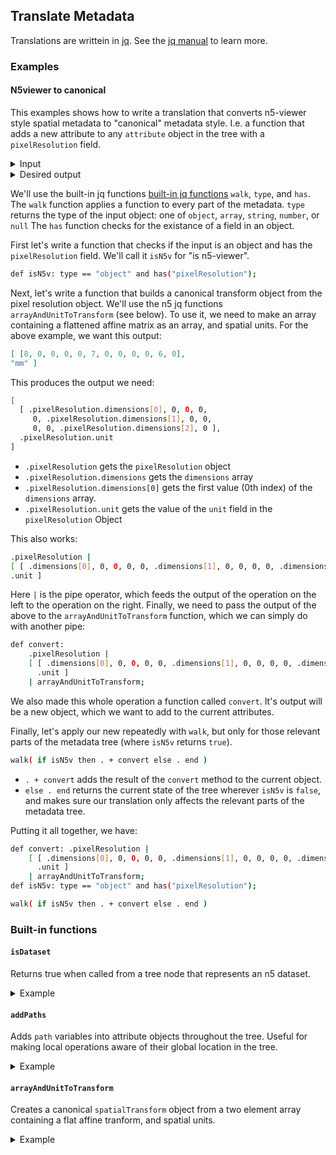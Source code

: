 ## Translate Metadata

Translations are writtein in [jq](https://stedolan.github.io/jq). See the [jq manual](https://stedolan.github.io/jq/manual/v1.6/) to learn more.

### Examples

#### N5viewer to canonical

This examples shows how to write a translation that converts n5-viewer style spatial metadata to "canonical" metadata style.
I.e. a function that adds a new attribute to any `attribute` object in the tree with a `pixelResolution` field.

<details>
<summary>Input</summary>

```json
{ 
    "pixelResolution": { 
        "dimensions": [8, 7, 6],
        "unit": "mm"
    }
}
```
</details>

<details>
<summary>Desired output</summary>

```json
{ 
    "pixelResolution": { 
        "dimensions": [8, 7, 6],
        "unit": "mm"
    },
    "spatialTransform": {
        "transform":{
            "type": "affine",
            "affine": [8, 0, 0, 0, 0, 7, 0, 0, 0, 0, 6, 0]
        },
        "unit":"mm"
    }
}
```
</details>

We'll use the built-in jq functions [built-in jq functions](https://stedolan.github.io/jq/manual/v1.6/#Builtinoperatorsandfunctions) 
`walk`, `type`, and `has`.  The `walk` function applies a function to every part of the metadata.  `type`
returns the type of the input object: one of `object`, `array`, `string`, `number`, or `null` The `has` function
checks for the existance of a field in an object.

First let's write a function that checks if the input is an object and has the `pixelResolution` field.  We'll call it `isN5v` for "is n5-viewer".
```bash
def isN5v: type == "object" and has("pixelResolution");
```

Next, let's write a function that builds a canonical transform object from the pixel resolution object.  We'll
use the n5 jq functions `arrayAndUnitToTransform` (see below). To use it, we need to make an array containing
a flattened affine matrix as an array, and spatial units.
For the above example, we want this output:

```json
[ [8, 0, 0, 0, 0, 7, 0, 0, 0, 0, 6, 0],
"mm" ]
```

This produces the output we need:
```bash
[
  [ .pixelResolution.dimensions[0], 0, 0, 0,
     0, .pixelResolution.dimensions[1], 0, 0,
     0, 0, .pixelResolution.dimensions[2], 0 ],
  .pixelResolution.unit
]
```

* `.pixelResolution` gets the `pixelResolution` object
* `.pixelResolution.dimensions` gets the `dimensions` array
* `.pixelResolution.dimensions[0]` gets the first value (0th index) of the `dimensions` array.
* `.pixelResolution.unit` gets the value of the `unit` field in the `pixelResolution` Object


This also works:
```bash
.pixelResolution | 
[ [ .dimensions[0], 0, 0, 0, 0, .dimensions[1], 0, 0, 0, 0, .dimensions[2], 0 ],
.unit ]

```

Here `|` is the pipe operator, which feeds the output of the operation on the left to the operation on the
right.  Finally, we need to pass the output of the above to the `arrayAndUnitToTransform` function, which we
can simply do with another pipe:
```bash 
def convert: 
    .pixelResolution | 
    [ [ .dimensions[0], 0, 0, 0, 0, .dimensions[1], 0, 0, 0, 0, .dimensions[2], 0 ],
      .unit ]
    | arrayAndUnitToTransform;
```
We also made this whole operation a function called `convert`.
It's output will be a new object, which we want to add to the current attributes. 

Finally, let's apply our new repeatedly with `walk`, but only for those relevant parts of the metadata tree
(where `isN5v` returns `true`).

```bash
walk( if isN5v then . + convert else . end )
```

* `. + convert` adds the result of the `convert` method to the current object.
* `else . end` returns the current state of the tree wherever `isN5v` is `false`, and makes sure our translation
  only affects the relevant parts of the metadata tree.


Putting it all together, we have:
```bash
def convert: .pixelResolution | 
    [ [ .dimensions[0], 0, 0, 0, 0, .dimensions[1], 0, 0, 0, 0, .dimensions[2], 0 ],
      .unit ] 
    | arrayAndUnitToTransform;
def isN5v: type == "object" and has("pixelResolution");

walk( if isN5v then . + convert else . end )
```


### Built-in functions

#### `isDataset`

Returns true when called from a tree node that represents an n5 dataset.

<details>
<summary>Example</summary>

Input:
```json
{ 
    "attributes": { 
        "dimensions": [8, 8],
        "dataType": "uint8"
    },
    "children" : {}
}
```
    
Output: 
`true`
</details>

#### `addPaths`

Adds `path` variables into attribute objects throughout the tree.  Useful for making local operations
aware of their global location in the tree.

<details>
<summary>Example</summary>

Input:
```json
{
  "attributes": {},
  "children": {
    "c0": {
      "attributes": {},
      "children": {
        "s0": {
          "attributes": { }
        },
        "s1": {
          "attributes": { }
        }
      }
    }
  }
}
```

Output:
```json
{
  "attributes": {
    "path": ""
  },
  "children": {
    "c0": {
      "attributes": {
        "path": "c0"
      },
      "children": {
        "s0": {
          "attributes": {
            "path": "c0/s0"
          }
        },
        "s1": {
          "attributes": {
            "path": "c0/s1"
          }
        }
      }
    }
  }
}
```
</details>


#### `arrayAndUnitToTransform`

Creates a canonical `spatialTransform` object from a two element array containing a flat affine tranform,
and spatial units.

<details>
<summary>Example</summary>

Input:
```json
[ [1, 2, 3, 4, 5, 6], "parsec"]
```

Output:
```json
{
  "spatialTransform": {
    "transform": {
      "type": "affine",
      "affine": [1, 2, 3, 4, 5, 6]
    },
    "unit": "parsec"
  }
}

```

</details>


